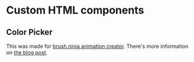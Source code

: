 # Custom HTML components

## Color Picker

This was made for [brush.ninja animation creator](https://brush.ninja/create/animation-maker/).
There's more information on [the blog post](https://www.binarymoon.co.uk/writing/creating-a-custom-html-elements-a-colour-picker/).
